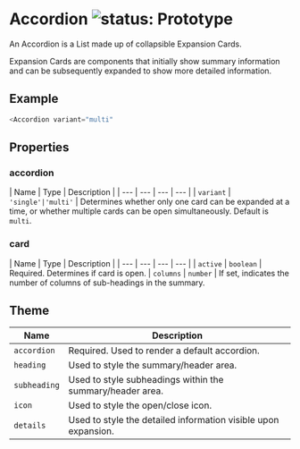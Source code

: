 # Accordion ![status: Prototype](https://img.shields.io/badge/status-prototype-orange.svg)

An Accordion is a List made up of collapsible Expansion Cards.

Expansion Cards are components that initially show summary information and can be subsequently expanded to show more detailed information.

## Example

```javascript
<Accordion variant="multi"
```
## Properties

### accordion

| Name | Type | Description |
| --- | --- | --- | --- |
| `variant` | <code>'single'&#124;'multi'</code> | Determines whether only one card can be expanded at a time, or whether multiple cards can be open simultaneously. Default is `multi`.

### card
| Name | Type | Description |
| --- | --- | --- | --- |
| `active` | `boolean` | Required. Determines if card is open.
| `columns` | `number` | If set, indicates the number of columns of sub-headings in the summary.

## Theme

| Name | Description |
| ---  | ----------- |
| `accordion` | Required. Used to render a default accordion. |
| `heading` | Used to style the summary/header area. |
| `subheading` | Used to style subheadings within the summary/header area.|
| `icon` | Used to style the open/close icon.|
| `details` | Used to style the detailed information visible upon expansion.|
